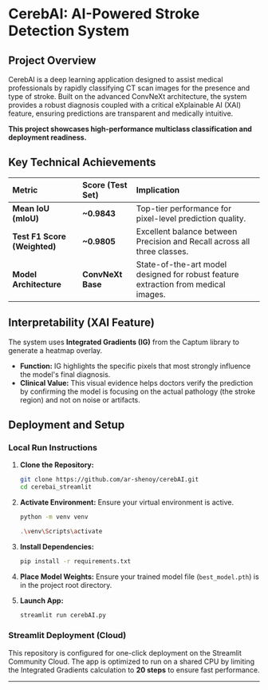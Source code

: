 # CerebAI: AI-Powered Stroke Detection System

##  Project Overview
CerebAI is a deep learning application designed to assist medical professionals by rapidly classifying CT scan images for the presence and type of stroke. Built on the advanced ConvNeXt architecture, the system provides a robust diagnosis coupled with a critical eXplainable AI (XAI) feature, ensuring predictions are transparent and medically intuitive.

**This project showcases high-performance multiclass classification and deployment readiness.**

##  Key Technical Achievements
| Metric | Score (Test Set) | Implication |
| :--- | :--- | :--- |
| **Mean IoU (mIoU)** | **~0.9843** | Top-tier performance for pixel-level prediction quality. |
| **Test F1 Score (Weighted)** | **~0.9805** | Excellent balance between Precision and Recall across all three classes. |
| **Model Architecture** | **ConvNeXt Base** | State-of-the-art model designed for robust feature extraction from medical images. |

##  Interpretability (XAI Feature)
The system uses **Integrated Gradients (IG)** from the Captum library to generate a heatmap overlay.

* **Function:** IG highlights the specific pixels that most strongly influence the model's final diagnosis.
* **Clinical Value:** This visual evidence helps doctors verify the prediction by confirming the model is focusing on the actual pathology (the stroke region) and not on noise or artifacts.

##  Deployment and Setup

### Local Run Instructions
1.  **Clone the Repository:**
    ```bash
    git clone https://github.com/ar-shenoy/cerebAI.git
    cd cerebai_streamlit
    ```
2.  **Activate Environment:** Ensure your virtual environment is active.

    ```bash
    python -m venv venv
    ```
    ```bash
    .\venv\Scripts\activate
    ```
5.  **Install Dependencies:**
    ```bash
    pip install -r requirements.txt
    ```
6.  **Place Model Weights:** Ensure your trained model file (`best_model.pth`) is in the project root directory.
7.  **Launch App:**
    ```bash
    streamlit run cerebAI.py
    ```

### Streamlit Deployment (Cloud)
This repository is configured for one-click deployment on the Streamlit Community Cloud. The app is optimized to run on a shared CPU by limiting the Integrated Gradients calculation to **20 steps** to ensure fast performance.

---
